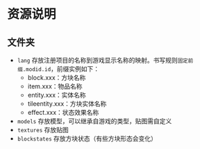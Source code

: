 # 资源说明

## 文件夹

- `lang` 存放注册项目的名称到游戏显示名称的映射。书写规则`固定前缀.modid.id`，前缀实例如下：
  - block.xxx：方块名称
  - item.xxx：物品名称 
  - entity.xxx：实体名称 
  - tileentity.xxx：方块实体名称 
  - effect.xxx：状态效果名称
- `models` 存放模型，可以继承自游戏的类型，贴图需自定义
- `textures` 存放贴图
- `blockstates` 存放方块状态（有些方块形态会变化）